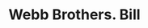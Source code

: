 ---
doi: 10.7916/D85M7HSZ
date_other: '1880'
date_other_textual: 1880-1889
form: printed ephemera
genre:
- Invoices
name:
- Webb Brothers
object_in_context_url: https://biggert.cul.columbia.edu/items/view/ave_biggert_00625
subject_hierarchical_geographic:
- Detroit, Michigan, United States
subject_name:
- Webb Brothers
title: Webb Brothers. Bill
sort_title: Webb Brothers. Bill
call_number: ave_biggert_00625
coordinates:
- 42.331388888888895,-83.04583333333333
pid: ave_biggert_00625
identifiers: ave_biggert_00625
thumbnail: https://derivativo-3.library.columbia.edu/iiif/2/ldpd:343667/full/!256,256/0/native.jpg
permalink: "/items/ave_biggert_00625/"
layout: iiif-image-page
---